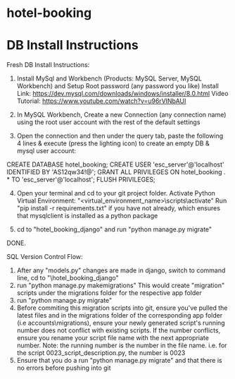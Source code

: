 # hotel-booking


# DB Install Instructions
Fresh DB Install Instructions:
1) Install MySql and Workbench (Products: MySQL Server, MySQL Workbench) 
	and	Setup Root password (any password you like) 
		Install Link: https://dev.mysql.com/downloads/windows/installer/8.0.html
		Video Tutorial: https://www.youtube.com/watch?v=u96rVINbAUI
		
2) In MySQL Workbench, Create a new Connection (any connection name) 
	using the root user account with the rest of the default settings
	
3) Open the connection and then under the query tab, 
	paste the following 4 lines 
	& execute (press the lighting icon) to create an empty DB & mysql user account:

CREATE DATABASE hotel_booking;
CREATE USER 'esc_server'@'localhost' IDENTIFIED BY 'AS12qw34!@';
GRANT ALL PRIVILEGES ON hotel_booking . * TO 'esc_server'@'localhost';
FLUSH PRIVILEGES; 
	
4) Open your terminal and cd to your git project folder. 
	Activate Python Virtual Environment: "<virtual_environment_name>\scripts\activate"
	Run "pip install -r requirements.txt" if you have not already,
	which ensures that mysqlclient is installed as a python package

5) cd to "hotel_booking_django" and run "python manage.py migrate"

DONE.

SQL Version Control Flow:
1) After any "models.py" changes are made in django, 
switch to command line, cd to "<git project folder>\hotel_booking_django"
2) run "python manage.py makemigrations"
	This would create "migration" scripts
	under the migrations folder for the respective app folder
3) run "python manage.py migrate"
4) Before commiting this migration scripts into git, 
	ensure you've pulled the latest files 
	and in the migrations folder of the corresponding app folder (i.e accounts\migrations),
	ensure your newly generated script's running number does not conflict with existing scripts.
	If the number conflicts, ensure you rename your script file name with the next appropriate number.
	Note: the running number is the number in the file name. 
	i.e. for the script 0023_script_description.py, the number is 0023
5) Ensure that you do a run "python manage.py migrate" 
	and that there is no errors before pushing into git
